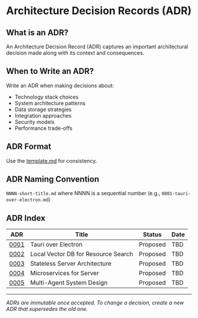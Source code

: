 # Architecture Decision Records (ADR)

## What is an ADR?
An Architecture Decision Record (ADR) captures an important architectural decision made along with its context and consequences.

## When to Write an ADR?
Write an ADR when making decisions about:
- Technology stack choices
- System architecture patterns
- Data storage strategies
- Integration approaches
- Security models
- Performance trade-offs

## ADR Format
Use the [template.md](template.md) for consistency.

## ADR Naming Convention
`NNNN-short-title.md` where NNNN is a sequential number (e.g., `0001-tauri-over-electron.md`)

## ADR Index

| ADR | Title | Status | Date |
|-----|-------|--------|------|
| [0001](0001-tauri-over-electron.md) | Tauri over Electron | Proposed | TBD |
| [0002](0002-local-vector-db.md) | Local Vector DB for Resource Search | Proposed | TBD |
| [0003](0003-stateless-server.md) | Stateless Server Architecture | Proposed | TBD |
| [0004](0004-microservices-architecture.md) | Microservices for Server | Proposed | TBD |
| [0005](0005-agent-orchestration.md) | Multi-Agent System Design | Proposed | TBD |

---
*ADRs are immutable once accepted. To change a decision, create a new ADR that supersedes the old one.*